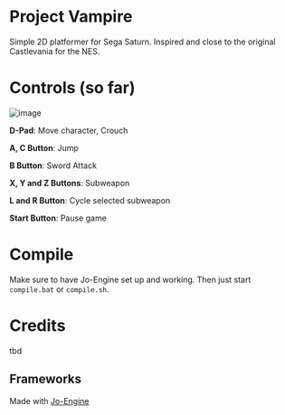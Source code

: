 # Project Vampire
Simple 2D platformer for Sega Saturn. Inspired and close to the original Castlevania for the NES. 

# Controls (so far)

![image](https://onedrive.live.com/embed?resid=72F9E0AC3DFC344D%21588501&authkey=%21AKkSacSQ_k1xCwE&width=660)

**D-Pad**: Move character, Crouch

**A, C Button**: Jump

**B Button**: Sword Attack

**X, Y and Z Buttons**: Subweapon

**L and R Button**: Cycle selected subweapon

**Start Button**: Pause game

# Compile
Make sure to have Jo-Engine set up and working. Then just start `compile.bat` or `compile.sh`.

# Credits

tbd

## Frameworks

Made with [Jo-Engine](https://github.com/johannes-fetz/joengine)

